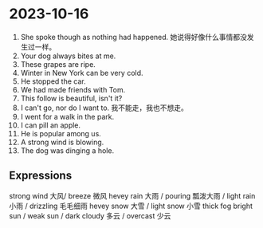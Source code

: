 # 2023-10-16

1. She spoke though as nothing had happened. 她说得好像什么事情都没发生过一样。
2. Your dog always bites at me.
3. These grapes are ripe.
4. Winter in New York can be very cold.
5. He stopped the car.
6. We had made friends with Tom.
7. This follow is beautiful, isn't it?
8. I can't go, nor do I want to. 我不能走，我也不想走。
9. I went for a walk in the park.
10. I can pill an apple.
11. He is popular among us.
12. A strong wind is blowing.
13. The dog was dinging a hole.


## Expressions

strong wind 大风/ breeze 微风
hevey rain 大雨 / pouring 瓢泼大雨 / light rain 小雨 / drizzling 毛毛细雨
hevey snow 大雪 / light snow 小雪
thick fog
bright sun / weak sun / dark
cloudy 多云 / overcast 少云

